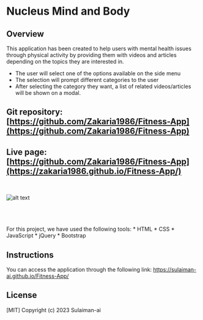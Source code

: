 # Nucleus Mind and Body

## Overview

This application has been created to help users with mental health issues through physical activity by providing them with videos and articles depending on the topics they are interested in.
* The user will select one of the options available on the side menu
* The selection will prompt different categories to the user
* After selecting the category they want, a list of related videos/articles will be shown on a modal.

## Git repository: [https://github.com/Zakaria1986/Fitness-App](https://github.com/Zakaria1986/Fitness-App)

## Live page: [https://github.com/Zakaria1986/Fitness-App](https://zakaria1986.github.io/Fitness-App/)
<br />



![alt text](/assets/img/mindandboday.gif)


<br />
<br />
<br />
For this project, we have used the following tools:
* HTML
* CSS
* JavaScript
* jQuery
* Bootstrap

## Instructions

You can access the application through the following link: https://sulaiman-ai.github.io/Fitness-App/

## License

[MIT] Copyright (c) 2023 Sulaiman-ai
